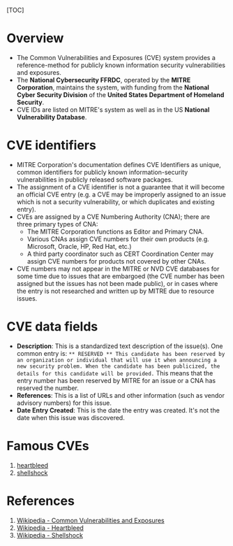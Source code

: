 [TOC]

# Overview
- The Common Vulnerabilities and Exposures (CVE) system provides a reference-method for publicly known information security vulnerabilities and exposures.
- The **National Cybersecurity FFRDC**, operated by the **MITRE Corporation**, maintains the system, with funding from the **National Cyber Security Division** of the **United States Department of Homeland Security**.
- CVE IDs are listed on MITRE's system as well as in the US **National Vulnerability Database**.

# CVE identifiers
- MITRE Corporation's documentation defines CVE Identifiers as unique, common identifiers for publicly known information-security vulnerabilities in publicly released software packages.
- The assignment of a CVE identifier is not a guarantee that it will become an official CVE entry (e.g. a CVE may be improperly assigned to an issue which is not a security vulnerability, or which duplicates and existing entry).
- CVEs are assigned by a CVE Numbering Authority (CNA); there are three primary types of CNA:
	+ The MITRE Corporation functions as Editor and Primary CNA.
	+ Various CNAs assign CVE numbers for their own products (e.g. Microsoft, Oracle, HP, Red Hat, etc.)
	+ A third party coordinator such as CERT Coordination Center may assign CVE numbers for products not covered by other CNAs.
- CVE numbers may not appear in the MITRE or NVD CVE databases for some time due to issues that are embargoed (the CVE number has been assigned but the issues has not been made public), or in cases where the entry is not researched and written up by MITRE due to resource issues.

# CVE data fields
- **Description**: This is a standardized text description of the issue(s). One common entry is: `** RESERVED ** This candidate has been reserved by an organization or individual that will use it when announcing a new security problem. When the candidate has been publicized, the details for this candidate will be provided.` This means that the entry number has been reserved by MITRE for an issue or a CNA has reserved the number.
- **References**: This is a list of URLs and other information (such as vendor advisory numbers) for this issue.
- **Date Entry Created**: This is the date the entry was created. It's not the date when this issue was discovered.

# Famous CVEs
1. [heartbleed][2]
2. [shellshock][3]

# References
1. [Wikipedia - Common Vulnerabilities and Exposures][1]
2. [Wikipedia - Heartbleed][2]
3. [Wikipedia - Shellshock][3]

[1]: https://en.wikipedia.org/wiki/Common_Vulnerabilities_and_Exposures "Wikipedia - Common Vulnerabilities and Exposures"
[2]: https://en.wikipedia.org/wiki/Heartbleed "Wikipedia - Heartbleed"
[3]: https://en.wikipedia.org/wiki/Shellshock_(software_bug) "Wikipedia - Shellshock"
